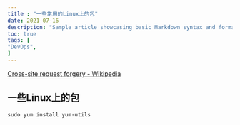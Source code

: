 ```yaml
---
title : "一些常用的Linux上的包"
date: 2021-07-16
description: "Sample article showcasing basic Markdown syntax and formatting for HTML elements."
toc: true
tags: [
"DevOps",
]
---
```



 <!--more-->
[Cross-site request forgery - Wikipedia](https://en.wikipedia.org/wiki/Cross-site_request_forgery)

## 一些Linux上的包

```shell
sudo yum install yum-utils
```

